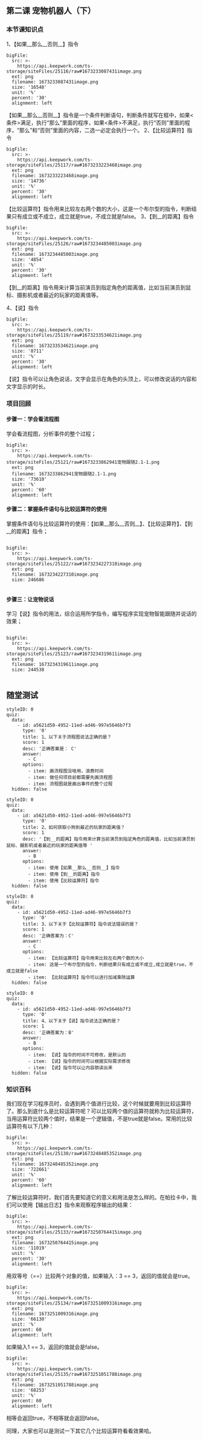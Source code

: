 ## 第二课 宠物机器人（下）
### 本节课知识点
1、【如果__那么__否则__】指令
 
 
```@BigFile
bigFile:
  src: >-
    https://api.keepwork.com/ts-storage/siteFiles/25116/raw#1673233087431image.png
  ext: png
  filename: 1673233087431image.png
  size: '16548'
  unit: '%'
  percent: '30'
  alignment: left

```

【如果__那么__否则__】指令是一个条件判断语句，判断条件就写在框中，如果<条件>满足，执行“那么”里面的程序，如果<条件>不满足，执行“否则”里面的程序，“那么”和“否则”里面的内容，二选一必定会执行一个。
2、【比较运算符】指令
 
 
```@BigFile
bigFile:
  src: >-
    https://api.keepwork.com/ts-storage/siteFiles/25117/raw#1673233223468image.png
  ext: png
  filename: 1673233223468image.png
  size: '14736'
  unit: '%'
  percent: '30'
  alignment: left

```

【比较运算符】指令用来比较左右两个数的大小，这是一个布尔型的指令，判断结果只有成立或不成立，成立就是true，不成立就是false。
3、【到__的距离】指令
 
 
```@BigFile
bigFile:
  src: >-
    https://api.keepwork.com/ts-storage/siteFiles/25126/raw#1673234485003image.png
  ext: png
  filename: 1673234485003image.png
  size: '4854'
  unit: '%'
  percent: '30'
  alignment: left

```


【到__的距离】指令用来计算当前演员到指定角色的距离值，比如当前演员到鼠标、摄影机或者最近的玩家的距离值等。

4、【说】指令
```@BigFile
bigFile:
  src: >-
    https://api.keepwork.com/ts-storage/siteFiles/25119/raw#1673233534621image.png
  ext: png
  filename: 1673233534621image.png
  size: '8711'
  unit: '%'
  percent: '30'
  alignment: left

```
【说】指令可以让角色说话，文字会显示在角色的头顶上，可以修改说话的内容和文字显示的时长。
 
 

### 项目回顾


#### 步骤一：学会看流程图
学会看流程图，分析事件的整个过程；
 
```@BigFile
bigFile:
  src: >-
    https://api.keepwork.com/ts-storage/siteFiles/25121/raw#1673233862941宠物跟随2.1-1.png
  ext: png
  filename: 1673233862941宠物跟随2.1-1.png
  size: '73610'
  unit: '%'
  percent: '60'
  alignment: left

```

 

#### 步骤二：掌握条件语句与比较运算符的使用
掌握条件语句与比较运算符的使用：【如果__那么__否则__】、【比较运算符】、【到__的距离】指令；
 
 
```@BigFile

bigFile:
  src: >-
    https://api.keepwork.com/ts-storage/siteFiles/25122/raw#1673234227310image.png
  ext: png
  filename: 1673234227310image.png
  size: 246686
          
```




#### 步骤三：让宠物说话
学习【说】指令的用法，综合运用所学指令，编写程序实现宠物智能跟随并说话的效果；
 
 
```@BigFile

bigFile:
  src: >-
    https://api.keepwork.com/ts-storage/siteFiles/25123/raw#1673234319611image.png
  ext: png
  filename: 1673234319611image.png
  size: 244538
          
```



## 随堂测试

```@Quiz
styleID: 0
quiz:
  data:
    - id: a5621d50-4952-11ed-ad46-997e5646b7f3
      type: '0'
      title: 1、以下关于流程图说法正确的是？
      score: 1
      desc: '正确答案是： C'
      answer:
        - C
      options:
        - item: 画流程图没啥用，浪费时间
        - item: 做任何项目前都需要先画流程图
        - item: 流程图就是画出事件的整个过程
  hidden: false

```


```@Quiz
styleID: 0
quiz:
  data:
    - id: a5621d50-4952-11ed-ad46-997e5646b7f3
      type: '0'
      title: 2、如何获取小狗到最近的玩家的距离值？
      score: 1
      desc: '【到__的距离】指令用来计算当前演员到指定角色的距离值，比如当前演员到鼠标、摄影机或者最近的玩家的距离值等 '
      answer:
        - B
      options:
        - item: 使用【如果__那么__否则__】指令
        - item: 使用【到__的距离】指令
        - item: 使用【比较运算符】指令
  hidden: false

```

```@Quiz
styleID: 0
quiz:
  data:
    - id: a5621d50-4952-11ed-ad46-997e5646b7f3
      type: '0'
      title: 3、以下关于【比较运算符】指令说法错误的是？
      score: 1
      desc: '正确答案为：C'
      answer:
        - C
      options:
        - item: 【比较运算符】指令用来比较左右两个数的大小
        - item: 这是一个布尔型的指令，判断结果只有成立或不成立,成立就是true，不成立就是false
        - item: 【比较运算符】指令可以进行加减乘除运算
  hidden: false

```

```@Quiz
styleID: 0
quiz:
  data:
    - id: a5621d50-4952-11ed-ad46-997e5646b7f3
      type: '0'
      title: 4、以下关于【说】指令说法正确的是？
      score: 1
      desc: '正确答案为：B'
      answer:
        - B
      options:
        - item: 【说】指令的时间不可修改，是默认的
        - item: 【说】指令的时间可以根据实际需求修改
        - item: 【说】指令可以让内容朗读出来
  hidden: false

```


### 知识百科
我们现在学习程序员时，会遇到两个值进行比较，这个时候就要用到比较运算符了。那么到底什么是比较运算符呢？可以比较两个值的运算符就称为比较运算符，当用运算符比较两个值时，结果是一个逻辑值，不是true就是false。常用的比较运算符有以下几种：
 
```@BigFile
bigFile:
  src: >-
    https://api.keepwork.com/ts-storage/siteFiles/25130/raw#1673248485352image.png
  ext: png
  filename: 1673248485352image.png
  size: '722661'
  unit: '%'
  percent: '60'
  alignment: left

```


了解比较运算符时，我们首先要知道它的意义和用法是怎么样的。在帕拉卡中，我们可以使用【输出日志】指令来观察程序输出的结果：
 
```@BigFile
bigFile:
  src: >-
    https://api.keepwork.com/ts-storage/siteFiles/25133/raw#1673250764415image.png
  ext: png
  filename: 1673250764415image.png
  size: '11019'
  unit: '%'
  percent: '30'
  alignment: left

```


用双等号（==）比较两个对象的值，如果输入：3 == 3，返回的值就会是true。
 
```@BigFile
bigFile:
  src: >-
    https://api.keepwork.com/ts-storage/siteFiles/25134/raw#1673251009316image.png
  ext: png
  filename: 1673251009316image.png
  size: '66130'
  unit: '%'
  percent: 60
  alignment: left

```



如果输入1 == 3，返回的值就会是false。

 
```@BigFile
bigFile:
  src: >-
    https://api.keepwork.com/ts-storage/siteFiles/25135/raw#1673251051788image.png
  ext: png
  filename: 1673251051788image.png
  size: '68253'
  unit: '%'
  percent: 60
  alignment: left

```
相等会返回true，不相等就会返回false。

同理，大家也可以是测试一下其它几个比较运算符看看效果哈。
